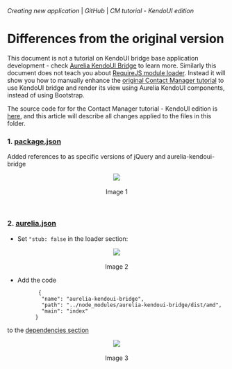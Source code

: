 _Creating new application_ | _GitHub_ | _CM tutorial - KendoUI edition_
# Differences from the original version

This document is not a tutorial on KendoUI bridge base application development - check [Aurelia KendoUI Bridge](https://aurelia-ui-toolkits.github.io/demo-kendo-beta) to learn more. Similarly this document does not teach you about [RequireJS module loader](http://requirejs.org/). Instead it will show you how to manually enhance the [original Contact Manager tutorial](http://aurelia.io/hub.html#/doc/article/aurelia/framework/latest/contact-manager-tutorial) to use KendoUI bridge and render its view using Aurelia KendoUI components, instead of using Bootstrap.

The source code for for the Contact Manager tutorial - KendoUI edition is [here](https://github.com/aurelia-ui-toolkits/cm-bridges/tree/master/kendoui), and this article will describe all changes applied to the files in this folder.

### 1. [package.json](https://github.com/aurelia-ui-toolkits/cm-bridges/blob/master/kendoui/package.json)
Added references to as specific versions of jQuery and aurelia-kendoui-bridge
<p align=center>
  <img src="https://cloud.githubusercontent.com/assets/2712405/19351324/4fdaf966-9129-11e6-845d-28063a4521a1.png"></img>
 <br><br>
Image 1
</p>

<br>

### 2. [aurelia.json](https://github.com/aurelia-ui-toolkits/cm-bridges/blob/master/kendoui/aurelia_project/aurelia.json)
- Set `"stub: false` in the loader section:
<p align=center>
  <img src="https://cloud.githubusercontent.com/assets/2712405/19351777/15f7134a-912b-11e6-8893-00aa320518fa.png"></img>
 <br><br>
Image 2
</p>

- Add the code 
 ```
           {
            "name": "aurelia-kendoui-bridge",
            "path": "../node_modules/aurelia-kendoui-bridge/dist/amd",
            "main": "index"
          }
 ```
 to the [dependencies section](https://github.com/aurelia-ui-toolkits/cm-bridges/blob/master/kendoui/aurelia_project/aurelia.json#L94-L160)
 
<p align=center>
  <img src="https://cloud.githubusercontent.com/assets/2712405/19351954/ccb4eac6-912b-11e6-95ca-87f92980a7e1.png"></img>
 <br><br>
Image 3
</p>







